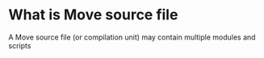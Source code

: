 # What is Move source file
A Move source file (or compilation unit) may contain multiple modules and scripts

